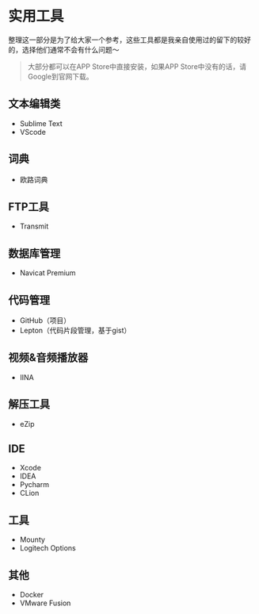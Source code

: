 # 实用工具
整理这一部分是为了给大家一个参考，这些工具都是我亲自使用过的留下的较好的，选择他们通常不会有什么问题～
> 大部分都可以在APP Store中直接安装，如果APP Store中没有的话，请Google到官网下载。
## 文本编辑类
* Sublime Text
* VScode

## 词典
* 欧路词典

## FTP工具
* Transmit

## 数据库管理
* Navicat Premium

## 代码管理
* GitHub（项目）
* Lepton（代码片段管理，基于gist）

## 视频&音频播放器
* IINA

## 解压工具
* eZip

## IDE
* Xcode
* IDEA
* Pycharm
* CLion

## 工具
* Mounty
* Logitech Options

## 其他
* Docker
* VMware Fusion